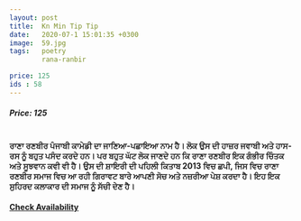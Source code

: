 ```yaml
---
layout: post
title:  Kn Min Tip Tip
date:   2020-07-1 15:01:35 +0300
image:  59.jpg
tags:   poetry
        rana-ranbir

price: 125
ids : 58
---
```



<h5>Price: 125</h5><br>
<strong>ਰਾਣਾ ਰਣਬੀਰ ਪੰਜਾਬੀ ਕਾਮੇਡੀ ਦਾ ਜਾਣਿਆ-ਪਛਾਇਆ ਨਾਮ ਹੈ। ਲੋਕ ਉਸ ਦੀ ਹਾਜ਼ਰ ਜਵਾਬੀ ਅਤੇ ਹਾਸ-ਰਸ ਨੂੰ ਬਹੁਤ ਪਸੰਦ ਕਰਦੇ ਹਨ। ਪਰ ਬਹੁਤ ਘੱਟ ਲੋਕ ਜਾਣਦੇ ਹਨ ਕਿ ਰਾਣਾ ਰਣਬੀਰ ਇਕ ਗੰਭੀਰ ਚਿੰਤਕ ਅਤੇ ਸੂਝਵਾਨ ਕਵੀ ਵੀ ਹੈ। ਉਸ ਦੀ ਸ਼ਾਇਰੀ ਦੀ ਪਹਿਲੀ ਕਿਤਾਬ 2013 ਵਿਚ ਛਪੀ, ਜਿਸ ਵਿਚ ਰਾਣਾ ਰਣਬੀਰ ਸਮਾਜ ਵਿਚ ਆ ਰਹੀ ਗਿਰਾਵਟ ਬਾਰੇ ਆਪਣੀ ਸੋਚ ਅਤੇ ਨਜ਼ਰੀਆ ਪੇਸ਼ ਕਰਦਾ ਹੈ। ਇਹ ਇਕ ਸੁਹਿਰਦ ਕਲਾਕਾਰ ਦੀ ਸਮਾਜ ਨੂੰ ਸੱਚੀ ਦੇਣ ਹੈ।</strong>

<h4><a class="add-cart cart1" href="{{ site.baseurl }}/books#58"><b>Check Availability</b></a></h4>

<body>
 <script src="{{ site.baseurl }}/js/main.js"></script>
 </body>